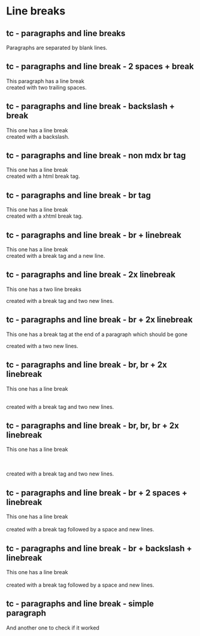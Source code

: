 # Line breaks

## tc - paragraphs and line breaks

Paragraphs are separated by blank lines.

## tc - paragraphs and line break - 2 spaces + break

This paragraph has a line break<br />created with two trailing spaces.

## tc - paragraphs and line break - backslash + break

This one has a line break<br />created with a backslash.

## tc - paragraphs and line break - non mdx br tag

This one has a line break<br />created with a html break tag.

## tc - paragraphs and line break - br tag

This one has a line break<br />created with a xhtml break tag.

## tc - paragraphs and line break - br + linebreak

This one has a line break<br />created with a break tag and a new line.

## tc - paragraphs and line break - 2x linebreak

This one has a two line breaks

created with a break tag and two new lines.

## tc - paragraphs and line break - br + 2x linebreak

This one has a break tag at the end of a paragraph which should be gone

created with a two new lines.

## tc - paragraphs and line break - br, br + 2x linebreak

This one has a line break<br /><br />

created with a break tag and two new lines.

## tc - paragraphs and line break - br, br, br + 2x linebreak

This one has a line break<br /><br /><br />

created with a break tag and two new lines.

## tc - paragraphs and line break - br + 2 spaces + linebreak

This one has a line break<br /><br />created with a break tag followed by a space and new lines.

## tc - paragraphs and line break - br + backslash + linebreak

This one has a line break<br /><br />created with a break tag followed by a space and new lines.

## tc - paragraphs and line break - simple paragraph

And another one to check if it worked
